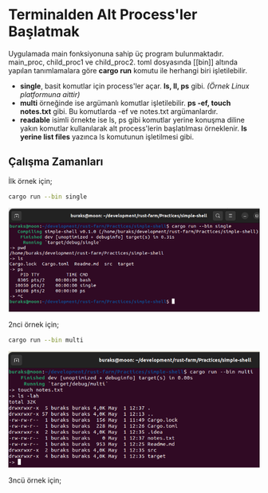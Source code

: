 # Terminalden Alt Process'ler Başlatmak

Uygulamada main fonksiyonuna sahip üç program bulunmaktadır. main_proc, child_proc1 ve child_proc2. toml dosyasında [[bin]] altında yapılan tanımlamalara göre **cargo run** komutu ile herhangi biri işletilebilir.

- **single**, basit komutlar için process'ler açar. **ls, ll, ps** gibi. _(Örnek Linux platformuna aittir)_
- **multi** örneğinde ise argümanlı komutlar işletilebilir. **ps -ef, touch notes.txt** gibi. Bu komutlarda -ef ve notes.txt argümanlardır.
- **readable** isimli örnekte ise ls, ps gibi komutlar yerine konuşma diline yakın komutlar kullanılarak alt process'lerin başlatılması örneklenir. **ls yerine list files** yazınca ls komutunun işletilmesi gibi.


## Çalışma Zamanları

İlk örnek için;

```bash
cargo run --bin single
```

![../images/simple_shell_01.png](../images/simple_shell_01.png)

2nci örnek için;

```bash
cargo run --bin multi
```

![../images/simple_shell_02.png](../images/simple_shell_02.png)

3ncü örnek için;

```bash

```